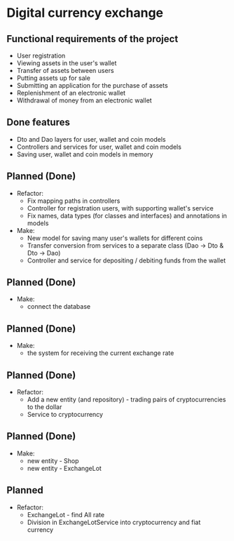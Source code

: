 # Digital currency exchange 
## Functional requirements of the project
- User registration
- Viewing assets in the user's wallet
- Transfer of assets between users
- Putting assets up for sale
- Submitting an application for the purchase of assets
- Replenishment of an electronic wallet
- Withdrawal of money from an electronic wallet

## Done features

- Dto and Dao layers for user, wallet and coin models
- Controllers and services for user, wallet and coin models
- Saving user, wallet and coin models in memory 

## Planned (Done)
- Refactor:
    - Fix mapping paths in controllers
    - Controller for registration users, with supporting wallet's service  
    - Fix names, data types (for classes and interfaces) and annotations in models
- Make:
    - New model for saving many user's wallets for different coins
    - Transfer conversion from services to a separate class (Dao -> Dto & Dto -> Dao)
    - Controller and service for depositing / debiting funds from the wallet

## Planned (Done)
- Make:
  - connect the database

## Planned (Done)
- Make:
  - the system for receiving the current exchange rate

## Planned (Done)
- Refactor:
  - Add a new entity (and repository) - trading pairs of cryptocurrencies to the dollar
  - Service to cryptocurrency

## Planned (Done)
- Make:
  - new entity - Shop
  - new entity - ExchangeLot

## Planned
- Refactor:
  - ExchangeLot - find All rate
  - Division in ExchangeLotService into cryptocurrency and fiat currency
